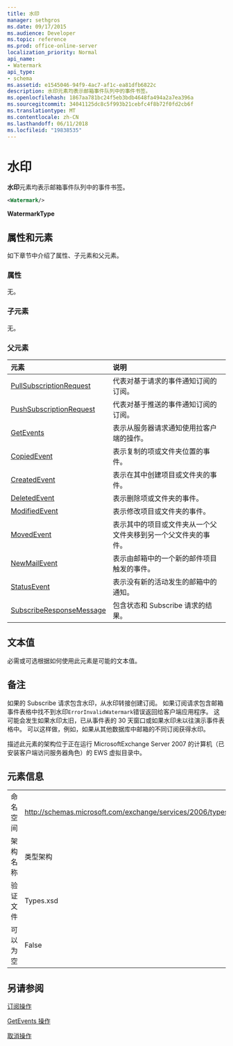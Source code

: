 ```yaml
---
title: 水印
manager: sethgros
ms.date: 09/17/2015
ms.audience: Developer
ms.topic: reference
ms.prod: office-online-server
localization_priority: Normal
api_name:
- Watermark
api_type:
- schema
ms.assetid: e1545046-94f9-4ac7-af1c-ea81dfb6822c
description: 水印元素均表示邮箱事件队列中的事件书签。
ms.openlocfilehash: 1867aa781bc24f5eb3bdb4648fa494a2a7ea396a
ms.sourcegitcommit: 34041125dc8c5f993b21cebfc4f8b72f0fd2cb6f
ms.translationtype: MT
ms.contentlocale: zh-CN
ms.lasthandoff: 06/11/2018
ms.locfileid: "19838535"
---
```

# <a name="watermark"></a>水印

**水印**元素均表示邮箱事件队列中的事件书签。 
  
```xml
<Watermark/>
```

 **WatermarkType**
## <a name="attributes-and-elements"></a>属性和元素

如下章节中介绍了属性、子元素和父元素。
  
### <a name="attributes"></a>属性

无。
  
### <a name="child-elements"></a>子元素

无。
  
### <a name="parent-elements"></a>父元素

|**元素**|**说明**|
|:-----|:-----|
|[PullSubscriptionRequest](pullsubscriptionrequest.md) <br/> |代表对基于请求的事件通知订阅的订阅。  <br/> |
|[PushSubscriptionRequest](pushsubscriptionrequest.md) <br/> |代表对基于推送的事件通知订阅的订阅。  <br/> |
|[GetEvents](getevents.md) <br/> |表示从服务器请求通知使用拉客户端的操作。  <br/> |
|[CopiedEvent](copiedevent.md) <br/> |表示复制的项或文件夹位置的事件。  <br/> |
|[CreatedEvent](createdevent.md) <br/> |表示在其中创建项目或文件夹的事件。  <br/> |
|[DeletedEvent](deletedevent.md) <br/> |表示删除项或文件夹的事件。  <br/> |
|[ModifiedEvent](modifiedevent.md) <br/> |表示修改项目或文件夹的事件。  <br/> |
|[MovedEvent](movedevent.md) <br/> |表示其中的项目或文件夹从一个父文件夹移到另一个父文件夹的事件。  <br/> |
|[NewMailEvent](newmailevent.md) <br/> |表示由邮箱中的一个新的邮件项目触发的事件。  <br/> |
|[StatusEvent](statusevent.md) <br/> |表示没有新的活动发生的邮箱中的通知。  <br/> |
|[SubscribeResponseMessage](subscriberesponsemessage.md) <br/> |包含状态和 Subscribe 请求的结果。  <br/> |
   
## <a name="text-value"></a>文本值

必需或可选根据如何使用此元素是可能的文本值。
  
## <a name="remarks"></a>备注

如果的 Subscribe 请求包含水印，从水印转接创建订阅。 如果订阅请求包含邮箱事件表格中找不到水印`ErrorInvalidWatermark`错误返回给客户端应用程序。 这可能会发生如果水印太旧，已从事件表的 30 天窗口或如果水印未以往演示事件表格中。 可以这样做，例如，如果从其他数据库中邮箱的不同订阅获得水印。 
  
描述此元素的架构位于正在运行 MicrosoftExchange Server 2007 的计算机（已安装客户端访问服务器角色）的 EWS 虚拟目录中。
  
## <a name="element-information"></a>元素信息

|||
|:-----|:-----|
|命名空间  <br/> |http://schemas.microsoft.com/exchange/services/2006/types  <br/> |
|架构名称  <br/> |类型架构  <br/> |
|验证文件  <br/> |Types.xsd  <br/> |
|可以为空  <br/> |False  <br/> |
   
## <a name="see-also"></a>另请参阅



[订阅操作](subscribe-operation.md)
  
[GetEvents 操作](getevents-operation.md)
  
[取消操作](unsubscribe-operation.md)

